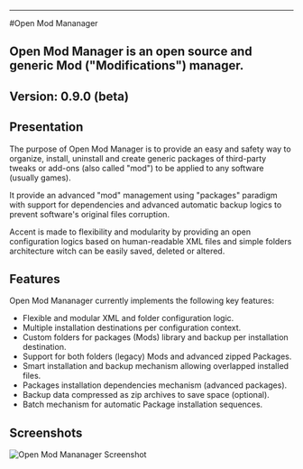 ----------------------------------------------------------------------------------------
#Open Mod Mananager

Open Mod Manager is an open source and generic Mod ("Modifications") manager. 
----------------------------------------------------------------------------------------

Version: 0.9.0 (beta)
----------------------------------------------------------------------------------------


Presentation
----------------------------------------------------------------------------------------
The purpose of Open Mod Manager is to provide an easy and safety way to organize,
install, uninstall and create generic packages of third-party tweaks or add-ons (also
called "mod") to be applied to any software (usually games).

It provide an advanced "mod" management using "packages" paradigm with support for 
dependencies and advanced automatic backup logics to prevent software's original files 
corruption.

Accent is made to flexibility and modularity by providing an open configuration logics 
based on human-readable XML files and simple folders architecture witch can be easily 
saved, deleted or altered.


Features
----------------------------------------------------------------------------------------
Open Mod Mananager currently implements the following key features:

- Flexible and modular XML and folder configuration logic.
- Multiple installation destinations per configuration context.
- Custom folders for packages (Mods) library and backup per installation destination.
- Support for both folders (legacy) Mods and advanced zipped Packages.
- Smart installation and backup mechanism allowing overlapped installed files.
- Packages installation dependencies mechanism (advanced packages).
- Backup data compressed as zip archives to save space (optional).
- Batch mechanism for automatic Package installation sequences.


Screenshots
----------------------------------------------------------------------------------------
![Open Mod Mananager Screenshot](snaps/screenshot.png)
